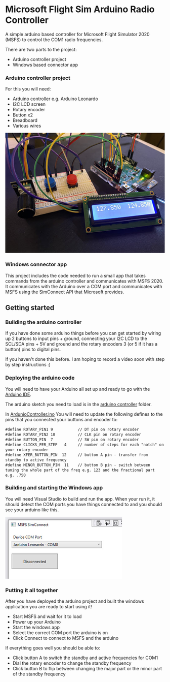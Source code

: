 # Microsoft Flight Sim Arduino Radio Controller

A simple arduino based controller for Microsoft Flight Simulator 2020 (MSFS) to control the COM1 radio frequencies. 

There are two parts to the project:

* Arduino controller project 
* Windows based connector app

### Arduino controller project

For this you will need:

* Arduino controller e.g. Arduino Leonardo
* I2C LCD screen
* Rotary encoder
* Button x2
* Breadboard
* Various wires

![ArduinoProject](images/arduino.jpeg)

### Windows connector app

This project includes the code needed to run a small app that takes commands from the arduino controller and communicates with MSFS 2020.  It communicates with the Arduino over a COM port and communicates with MSFS using the SimConnect API that Microsoft provides.

## Getting started

### Building the arduino controller

If you have done some arduino things before you can get started by wiring up 2 buttons to input pins + ground, connecting your I2C LCD to the SCL/SDA pins + 5V and ground and the rotary encoders 3 (or 5 if it has a button) pins to digital pins.

If you haven't done this before. I am hoping to record a video soon with step by step instructions :)

### Deploying the arduino code 

You will need to have your Arduino all set up and ready to go with the [Arduino IDE](https://www.arduino.cc/en/Guide).

The arduino sketch you need to load is in the [arduino controller](src/ArduinoController) folder.

In [ArdunioController.ino](ArdunioController.ino) You will need to update the following defines to the pins that you connected your buttons and encoder to:

```
#define ROTARY_PIN1	9           // DT pin on rotary encoder
#define ROTARY_PIN2	10          // CLK pin on rotary encoder
#define BUTTON_PIN	7           // SW pin on rotary encoder
#define CLICKS_PER_STEP   4     // number of steps for each "notch" on your rotary encoder 
#define XFER_BUTTON_PIN  12     // button A pin - transfer from standby to active frequency
#define MINOR_BUTTON_PIN  11    // button B pin - switch between tuning the whole part of the freq e.g. 123 and the fractional part e.g. .750
```

### Building and starting the Windows app

You will need Visual Studio to build and run the app. When your run it, it should detect the COM ports you have things connected to and you should see your arduino like this.

![WindowsController](images/windowsapp.jpg)

### Putting it all together

After you have deployed the arduino project and built the windows application you are ready to start using it!

* Start MSFS and wait for it to load
* Power up your Arduino
* Start the windows app 
* Select the correct COM port the arduino is on
* Click Connect to connect to MSFS and the arduino

If everything goes well you should be able to:

* Click button A to switch the standby and active frequencies for COM1
* Dial the rotary encoder to change the standby frequency
* Click button B to flip between changing the major part or the minor part of the standby frequency

